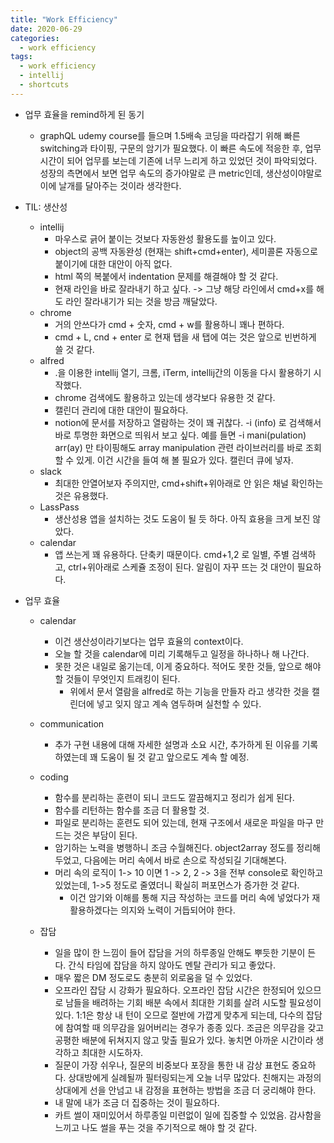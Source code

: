 ```yaml
---
title: "Work Efficiency"
date: 2020-06-29
categories:
  - work efficiency
tags:
  - work efficiency
  - intellij
  - shortcuts
---
```


- 업무 효율을 remind하게 된 동기
    - graphQL udemy course를 들으며 1.5배속 코딩을 따라잡기 위해 빠른 switching과 타이핑, 구문의 암기가 필요했다. 
    이 빠른 속도에 적응한 후, 업무 시간이 되어 업무를 보는데 기존에 너무 느리게 하고 있었던 것이 파악되었다.
    성장의 측면에서 보면 업무 속도의 증가야말로 큰 metric인데, 생산성이야말로 이에 날개를 달아주는 것이라 생각한다.
    
- TIL: 생산성
    - intellij
        - 마우스로 긁어 붙이는 것보다 자동완성 활용도를 높이고 있다. 
        - object의 공백 자동완성 (현재는 shift+cmd+enter), 세미콜론 자동으로 붙이기에 대한 대안이 아직 없다.
        - html 쪽의 복붙에서 indentation 문제를 해결해야 할 것 같다.
        - 현재 라인을 바로 잘라내기 하고 싶다. -> 그냥 해당 라인에서 cmd+x를 해도 라인 잘라내기가 되는 것을 방금 깨달았다.
    - chrome
        - 거의 안쓰다가 cmd + 숫자, cmd + w를 활용하니 꽤나 편하다. 
        - cmd + L, cnd + enter 로 현재 탭을 새 탭에 여는 것은 앞으로 빈번하게 쓸 것 같다.
    - alfred
        - .을 이용한 intellij 열기, 크롬, iTerm, intellij간의 이동을 다시 활용하기 시작했다.
        - chrome 검색에도 활용하고 있는데 생각보다 유용한 것 같다.
        - 캘린더 관리에 대한 대안이 필요하다.
        - notion에 문서를 저장하고 열람하는 것이 꽤 귀찮다. -i (info) 로 검색해서 바로 투명한 화면으로 띄워서 보고 싶다. 
        예를 들면 -i mani(pulation) arr(ay) 만 타이핑해도 array manipulation 관련 라이브러리를 바로 조회할 수 있게.
        이건 시간을 들여 해 볼 필요가 있다. 캘린더 큐에 넣자.
    - slack
        - 최대한 안열어보자 주의지만, cmd+shift+위아래로 안 읽은 채널 확인하는 것은 유용했다.
    - LassPass
        - 생산성용 앱을 설치하는 것도 도움이 될 듯 하다. 아직 효용을 크게 보진 않았다.
    - calendar
        - 앱 쓰는게 꽤 유용하다. 단축키 때문이다. cmd+1,2 로 일별, 주별 검색하고, ctrl+위아래로 스케쥴 조정이 된다. 알림이 자꾸 뜨는 것 대안이 필요하다.
        
- 업무 효율
    - calendar
        - 이건 생산성이라기보다는 업무 효율의 context이다.
        - 오늘 할 것을 calendar에 미리 기록해두고 일정을 하나하나 해 나간다. 
        - 못한 것은 내일로 옮기는데, 이게 중요하다. 적어도 못한 것들, 앞으로 해야 할 것들이 무엇인지 트래킹이 된다.
            - 위에서 문서 열람을 alfred로 하는 기능을 만들자 라고 생각한 것을 캘린더에 넣고 잊지 않고 계속 염두하며 실천할 수 있다.
    - communication
        - 추가 구현 내용에 대해 자세한 설명과 소요 시간, 추가하게 된 이유를 기록하였는데 꽤 도움이 될 것 같고 앞으로도 계속 할 예정.
    - coding
        - 함수를 분리하는 훈련이 되니 코드도 깔끔해지고 정리가 쉽게 된다.
        - 함수를 리턴하는 함수를 조금 더 활용할 것.
        - 파일로 분리하는 훈련도 되어 있는데, 현재 구조에서 새로운 파일을 마구 만드는 것은 부담이 된다.
        - 암기하는 노력을 병행하니 조금 수월해진다. object2array 정도를 정리해두었고, 다음에는 머리 속에서 바로 손으로 작성되길 기대해본다.
        - 머리 속의 로직이 1-> 10 이면 1 -> 2, 2 -> 3을 전부 console로 확인하고 있었는데, 1->5 정도로 줄였더니 확실히 퍼포먼스가 증가한 것 같다.
            - 이건 암기와 이해를 통해 지금 작성하는 코드를 머리 속에 넣었다가 재활용하겠다는 의지와 노력이 거듭되어야 한다.
    
    - 잡담
        - 일을 많이 한 느낌이 들어 잡담을 거의 하루종일 안해도 뿌듯한 기분이 든다. 간식 타임에 잡담을 하지 않아도 멘탈 관리가 되고 좋았다.
        - 매우 짧은 DM 정도로도 충분히 외로움을 덜 수 있었다.
        - 오프라인 잡담 시 강화가 필요하다. 오프라인 잡담 시간은 한정되어 있으므로 남들을 배려하는 기회 배분 속에서 최대한 기회를 살려 시도할 필요성이 있다.
        1:1은 항상 내 턴이 오므로 절반에 가깝게 맞추게 되는데, 다수의 잡담에 참여할 때 의무감을 잃어버리는 경우가 종종 있다.
        조금은 의무감을 갖고 공평한 배분에 뒤쳐지지 않고 맞출 필요가 있다.
        놓치면 아까운 시간이라 생각하고 최대한 시도하자.
        - 질문이 가장 쉬우나, 질문의 비중보다 포장을 통한 내 감상 표현도 중요하다. 상대방에게 실례될까 필터링되는게 오늘 너무 많았다.
        친해지는 과정의 상대에게 선을 안넘고 내 감정을 표현하는 방법을 조금 더 궁리해야 한다.
        - 내 말에 내가 조금 더 집중하는 것이 필요하다.
        - 카트 썰이 재미있어서 하루종일 미련없이 일에 집중할 수 있었음. 감사함을 느끼고 나도 썰을 푸는 것을 주기적으로 해야 할 것 같다. 
     
    
